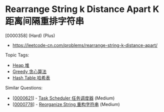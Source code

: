# Rearrange String k Distance Apart K 距离间隔重排字符串

[0000358] (Hard) (Plus)

- https://leetcode-cn.com/problems/rearrange-string-k-distance-apart/

Topic Tags:

- [Heap 堆](https://leetcode-cn.com/tag/heap/)
- [Greedy 贪心算法](https://leetcode-cn.com/tag/greedy/)
- [Hash Table 哈希表](https://leetcode-cn.com/tag/hash-table/)

Similar Questions:

- [[0000621](https://leetcode-cn.com/problems/task-scheduler/)] - [Task Scheduler 任务调度器](./0000621.task-scheduler.md) (Medium)
- [[0000778](https://leetcode-cn.com/problems/reorganize-string/)] - [Reorganize String 重构字符串](./0000778.reorganize-string.md) (Medium)
